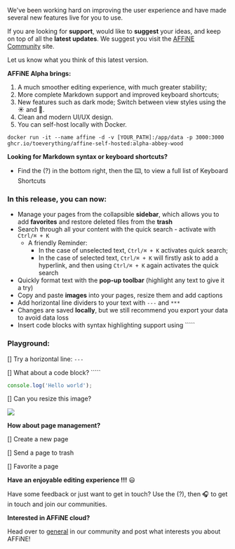 We've been working hard on improving the user experience and have made several new features live for you to use.

If you are looking for **support**, would like to **suggest** your ideas, and keep on top of all the **latest updates**. We suggest you visit the [AFFiNE Community](https://community.affine.pro/home) site.

Let us know what you think of this latest version.

**AFFiNE Alpha brings:**

1. A much smoother editing experience, with much greater stability;
2. More complete Markdown support and improved keyboard shortcuts;
3. New features such as dark mode; Switch between view styles using the ☀ and 🌙.
4. Clean and modern UI/UX design.
5. You can self-host locally with Docker.

```basic
docker run -it --name affine -d -v [YOUR_PATH]:/app/data -p 3000:3000 ghcr.io/toeverything/affine-self-hosted:alpha-abbey-wood
```

**Looking for Markdown syntax or keyboard shortcuts?**

- Find the (?) in the bottom right, then the ️⌨️, to view a full list of Keyboard Shortcuts

### In this release, you can now:

- Manage your pages from the collapsible **sidebar**, which allows you to add **favorites** and restore deleted files from the **trash**
- Search through all your content with the quick search - activate with `Ctrl/⌘ + K`
  - A friendly Reminder:
    - In the case of unselected text, `Ctrl/⌘ + K` activates quick search;
    - In the case of selected text, `Ctrl/⌘ + K` will firstly ask to add a hyperlink, and then using `Ctrl/⌘ + K` again activates the quick search
- Quickly format text with the **pop-up toolbar** (highlight any text to give it a try)
- Copy and paste **images** into your pages, resize them and add captions
- Add horizontal line dividers to your text with `---` and `***`
- Changes are saved **locally**, but we still recommend you export your data to avoid data loss
- Insert code blocks with syntax highlighting support using `````

### Playground:

[] Try a horizontal line: `---`

[] What about a code block? `````

```JavaScript
console.log('Hello world');
```

[] Can you resize this image?

![](https://cdn.affine.pro/694fdbab78e0da3ed7922eba7d506dcf12f57308e1904dd694f53eb2.jpg)

**How about page management?**

[] Create a new page

[] Send a page to trash

[] Favorite a page

**Have an enjoyable editing experience !!!** 😃

Have some feedback or just want to get in touch? Use the (?), then 🎧 to get in touch and join our communities.

**Interested in AFFiNE cloud?**

Head over to [general](https://community.affine.pro/c/general-discussion/) in our community and post what interests you about AFFiNE!
